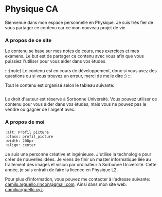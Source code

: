 # Physique CA

Bienvenue dans mon espace personnelle en Physique. Je suis très fier de vous partager ce contenu car ce mon nouveau projet de vie.

### A propos de ce site

Le contenu se base sur mes notes de cours, mes exercices et mes examens. Le but est de partager ce contenu avec vous afin que vous puissiez l'utiliser pour vous aider dans vos études.

:::{note}
Le contenu est en cours de développement, donc si vous avez des questions ou si vous trouvez un erreur, merci de me le dire :)
:::

Tout le contenu est organisé selon le tableau suivante:

```{tableofcontents}
```

Le droit d'auteur est réservé à Sorbonne Université. Vous pouvez utiliser ce contenu pour vous aider dans vos études, mais vous ne pouvez pas le vendre ou gagner de l'argent avec.

### A propos de moi

```{image} content/ca-profile-pic-400-400.jpg
:alt: Profil picture
:class: profil_picture
:width: 200px
:align: center
```

Je suis une personne créative et ingénieuse. J'utilise la technologie pour créer de nouvelles idées. Je viens de finir un master informatique liée au traitement des images et vision par ordinateur à Sorbonne Université. Cette année, je suis entraîn de faire la licence en Physique L2.

Pour plus d'information, vous pouvez me contacter à l'adresse suivante: [camilo.arguello.rincon@gmail.com](mailto:camilo.arguello.rincon@gmail.com). Ainsi dans mon site web: [camiloarguello.xyz](https://camiloarguello.xyz).


